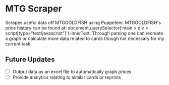 # MTG Scraper
Scrapes useful data off MTGGOLDFISH using Puppeteer.
MTGGOLDFISH's price history can be found at: document.querySelector('main > div > script[type="text/javascript"]').innerText.
Through parsing one can recreate a graph or calculate more data related to cards though not necessary for my current task.

## Future Updates
- [ ] Output data as an excel file to automatically graph prices
- [ ] Provide analytics relating to similar cards or reprints 
